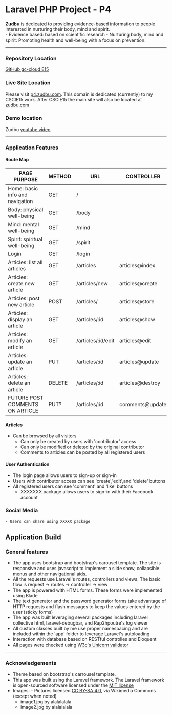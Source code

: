# Laravel PHP Project - P4

**Zudbu** is dedicated to providing evidence-based information to people interested in nurturing their body, mind and spirit.  
	- Evidence based: based on scientific research
	- Nurturing body, mind and spirit: Promoting health and well-being with a focus on prevention.

***

### Repository Location
[GitHub gc-cloud E15](https://github.com/gc-cloud/E15P4)

### Live Site Location
Please visit [p4.zudbu.com](http://p4.zudbu.com).  This domain is dedicated (currently) to my CSCIE15 work.  After CSCIE15 the main site will also be located at [zudbu.com](http://zudbu.com)

### Demo location
Zudbu [youtube video](https://youtu.be/AZXvgetbxvw).

***

### Application Features
#### Route Map


|                PAGE PURPOSE     | METHOD|   URL 	          |  CONTROLLER    |
|---------------------------------|-------|-------------------|----------------|
| Home: basic info and navigation	| GET   | /                 |                |
| Body: physical well-being       | GET   | /body             |                |
| Mind: mental well-being    	    | GET   | /mind             |                |
| Spirit: spiritual well-being    | GET   | /spirit           |                |
| Login 	                        | GET	  | /login            |   			       |
| Articles: list all articles     | GET   | /articles         |articles@index  |
| Articles: create  new article	  | GET 	| /articles/new     |articles@create |
| Articles: post new article      | POST  | /articles/        |articles@store  |
| Articles: display an article    | GET   | /articles/:id     |articles@show   |
| Articles: modify an article     | GET   | /articles/:id/edit|articles@edit   |
| Articles: update an article     | PUT   | /articles/:id     |articles@update |
| Articles: delete an article     | DELETE| /articles/:id     |articles@destroy|
| FUTURE:POST COMMENTS ON ARTICLE | PUT?  | /articles/:id     |comments@update |

#### Articles
  - Can be browsed by all visitors
	- Can only be created by users with 'contributor' access
	- Can only be modified or deleted by the original contributor
	- Comments to articles can be posted by all registered users

#### User Authentication
  - The login page allows users to sign-up or sign-in
  - Users with contributor access can see 'create','edit',and 'delete'
	 buttons
  - All registered users can see 'comment' and 'like' buttons
	- XXXXXXX package allows users to sign-in with their Facebook account

### Social Media
	- Users can share using XXXXX package

## Application Build
### General features
- The app uses bootstrap and bootstrap's carousel template.  The site is responsive
and uses javascript to implement a slide show, collapsible menus and other navigational aids.
- All the requests use Laravel's routes, controllers and views.  The basic flow is
  request -> routes -> controller -> view
- The app is powered with HTML forms.  These forms were implemented using Blade
- The text generator and the password generator forms take advantage of HTTP
 requests and  flash messages to keep the values entered by the user (sticky forms)
- The app was built leveraging several packages including  laravel collective html,
laravel-debugbar, and Rap2hpoutre's log viewer
- All custom classes built by me use proper namespacing and are included within the
  'app' folder to leverage Laravel's autoloading
- Interaction with database based on RESTful controlles and Eloquent
- All pages were checked using [W3c's Unicorn validator](https://validator.w3.org/)

***

### Acknowledgements
- Theme based on bootstrap's carrousel template.
- This app was built using the Laravel framework. The Laravel framework is open-sourced software licensed under the [MIT license](http://opensource.org/licenses/MIT)
- Images:  - Pictures licensed [CC BY-SA 4.0](http://creativecommons.org/licenses/by-sa/4.0), via       Wikimedia Commons (except when noted)
	- image1.jpg by alalalalala
	- image2.jpg by alalalalala  
